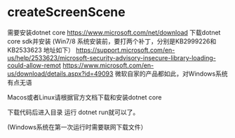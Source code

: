 # createScreenScene

需要安装dotnet core
https://www.microsoft.com/net/download
下载dotnet core sdk并安装
(Win7/8 系统安装前，要打两个补丁，分别是KB2999226和KB2533623 地址如下）
https://support.microsoft.com/en-us/help/2533623/microsoft-security-advisory-insecure-library-loading-could-allow-remot
https://www.microsoft.com/en-us/download/details.aspx?id=49093
微软自家的产品都如此，对Windows系统有点无语

Macos或者Linux请根据官方文档下载和安装dotnet core

下载代码后进入目录
运行 dotnet run就可以了。

(Windows系统在第一次运行时需要联网下载文件）

